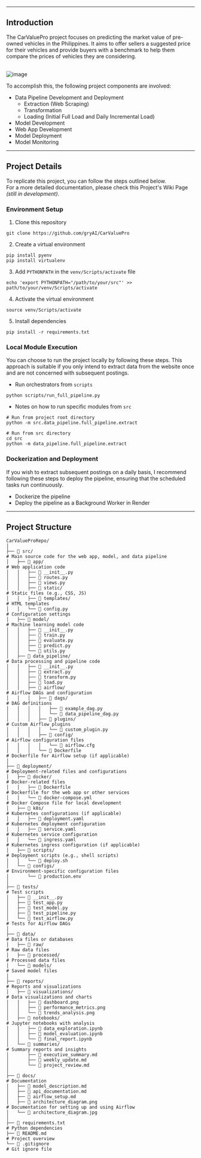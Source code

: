 ***
## Introduction <br>

The CarValuePro project focuses on predicting the market value of pre-owned vehicles in the Philippines. It aims to offer sellers a suggested price for their vehicles and provide buyers with a benchmark to help them compare the prices of vehicles they are considering. <br> <br>

![image](https://github.com/user-attachments/assets/31ee6e2b-d70c-4e87-90cd-0da0804a045e)


To accomplish this, the following project components are involved:
- Data Pipeline Development and Deployment
  - Extraction (Web Scraping)
  - Transformation
  - Loading (Initial Full Load and Daily Incremental Load)
- Model Development
- Web App Development
- Model Deployment
- Model Monitoring

***

## Project Details

To replicate this project, you can follow the steps outlined below. <br> For a more detailed documentation, please check this Project's Wiki Page _(still in development)_.

### Environment Setup
1. Clone this repository
```
git clone https://github.com/gryAI/CarValuePro
```
   
2. Create a virtual environment <br>
```
pip install pyenv
pip install virtualenv
```
3. Add `PYTHONPATH` in the `venv/Scripts/activate` file
```
echo 'export PYTHONPATH="/path/to/your/src"' >> path/to/your/venv/Scripts/activate
```
4. Activate the virtual environment <br>
```
source venv/Scripts/activate
```
5. Install dependencies
```
pip install -r requirements.txt
```

### Local Module Execution
You can choose to run the project locally by following these steps. This approach is suitable if you only intend to extract data from the website once and are not concerned with subsequent postings.
- Run orchestrators from `scripts`
```
python scripts/run_full_pipeline.py
```

- Notes on how to run specific modules from `src`
```
# Run from project root directory
python -m src.data_pipeline.full_pipeline.extract

# Run from src directory
cd src
python -m data_pipeline.full_pipeline.extract
```


### Dockerization and Deployment
If you wish to extract subsequent postings on a daily basis, I recommend following these steps to deploy the pipeline, ensuring that the scheduled tasks run continuously.
- Dockerize the pipeline <br>
- Deploy the pipeline as a Background Worker in Render

***

## Project Structure

```plaintext
CarValueProRepo/
│
├── 📂 src/                                                            # Main source code for the web app, model, and data pipeline
│   ├── 📂 app/                                                        # Web application code
│   │   ├── 📄 __init__.py
│   │   ├── 📄 routes.py
│   │   ├── 📄 views.py
│   │   ├── 📂 static/                                                 # Static files (e.g., CSS, JS)
│   │   ├── 📂 templates/                                              # HTML templates
│   │   └── 📄 config.py                                               # Configuration settings
│   ├── 📂 model/                                                      # Machine learning model code
│   │   ├── 📄 __init__.py
│   │   ├── 📄 train.py
│   │   ├── 📄 evaluate.py
│   │   ├── 📄 predict.py
│   │   └── 📄 utils.py
│   ├── 📂 data_pipeline/                                               # Data processing and pipeline code
│   │   ├── 📄 __init__.py
│   │   ├── 📄 extract.py
│   │   ├── 📄 transform.py
│   │   ├── 📄 load.py
│   │   ├── 📂 airflow/                                                 # Airflow DAGs and configuration
│   │   │   ├── 📂 dags/                                                # DAG definitions
│   │   │   │   ├── 📄 example_dag.py
│   │   │   │   └── 📄 data_pipeline_dag.py
│   │   │   ├── 📂 plugins/                                             # Custom Airflow plugins
│   │   │   │   └── 📄 custom_plugin.py
│   │   │   ├── 📂 config/                                              # Airflow configuration files
│   │   │   │   └── 📄 airflow.cfg
│   │   │   └── 📄 Dockerfile                                           # Dockerfile for Airflow setup (if applicable)
│
├── 📂 deployment/                                                      # Deployment-related files and configurations
│   ├── 📂 docker/                                                      # Docker-related files
│   │   ├── 📄 Dockerfile                                               # Dockerfile for the web app or other services
│   │   └── 📄 docker-compose.yml                                       # Docker Compose file for local development
│   ├── 📂 k8s/                                                         # Kubernetes configurations (if applicable)
│   │   ├── 📄 deployment.yaml                                          # Kubernetes deployment configuration
│   │   ├── 📄 service.yaml                                             # Kubernetes service configuration
│   │   └── 📄 ingress.yaml                                             # Kubernetes ingress configuration (if applicable)
│   ├── 📂 scripts/                                                     # Deployment scripts (e.g., shell scripts)
│   │   └── 📄 deploy.sh
│   └── 📂 configs/                                                     # Environment-specific configuration files
│       └── 📄 production.env  
│
├── 📂 tests/                                                           # Test scripts
│   ├── 📄 __init__.py
│   ├── 📄 test_app.py
│   ├── 📄 test_model.py
│   ├── 📄 test_pipeline.py
│   └── 📄 test_airflow.py                                              # Tests for Airflow DAGs
│
├── 📂 data/                                                            # Data files or databases
│   ├── 📂 raw/                                                         # Raw data files
│   ├── 📂 processed/                                                   # Processed data files
│   └── 📂 models/                                                      # Saved model files
│
├── 📂 reports/                                                         # Reports and visualizations
│   ├── 📂 visualizations/                                              # Data visualizations and charts
│   │   ├── 📄 dashboard.png
│   │   ├── 📄 performance_metrics.png
│   │   └── 📄 trends_analysis.png
│   ├── 📂 notebooks/                                                   # Jupyter notebooks with analysis
│   │   ├── 📄 data_exploration.ipynb
│   │   ├── 📄 model_evaluation.ipynb
│   │   └── 📄 final_report.ipynb
│   └── 📂 summaries/                                                   # Summary reports and insights
│       ├── 📄 executive_summary.md
│       ├── 📄 weekly_update.md
│       └── 📄 project_review.md
│
├── 📂 docs/                                                            # Documentation
│   ├── 📄 model_description.md
│   ├── 📄 api_documentation.md  
│   ├── 📄 airflow_setup.md
│   ├── 📄 architecture_diagram.png                                     # Documentation for setting up and using Airflow
│   └── 📄 architecture_diagram.jpg
│
├── 📄 requirements.txt                                                 # Python dependencies
├── 📄 README.md                                                        # Project overview
└── 📄 .gitignore                                                       # Git ignore file

